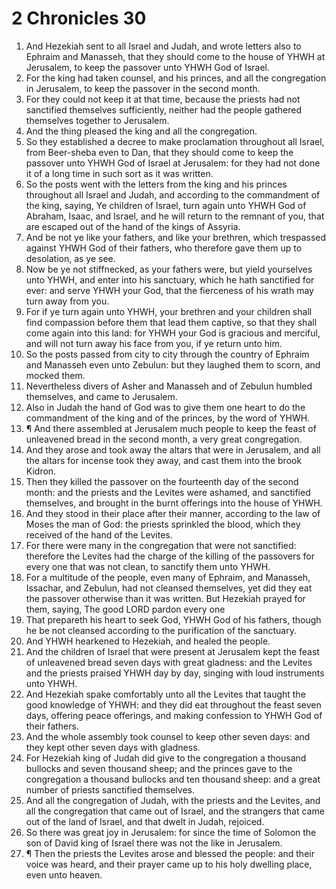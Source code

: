 ﻿# 2 Chronicles 30
1. And Hezekiah sent to all Israel and Judah, and wrote letters also to Ephraim and Manasseh, that they should come to the house of YHWH at Jerusalem, to keep the passover unto YHWH God of Israel. 
2. For the king had taken counsel, and his princes, and all the congregation in Jerusalem, to keep the passover in the second month. 
3. For they could not keep it at that time, because the priests had not sanctified themselves sufficiently, neither had the people gathered themselves together to Jerusalem. 
4. And the thing pleased the king and all the congregation. 
5. So they established a decree to make proclamation throughout all Israel, from Beer-sheba even to Dan, that they should come to keep the passover unto YHWH God of Israel at Jerusalem: for they had not done it of a long time in such sort as it was written. 
6. So the posts went with the letters from the king and his princes throughout all Israel and Judah, and according to the commandment of the king, saying, Ye children of Israel, turn again unto YHWH God of Abraham, Isaac, and Israel, and he will return to the remnant of you, that are escaped out of the hand of the kings of Assyria. 
7. And be not ye like your fathers, and like your brethren, which trespassed against YHWH God of their fathers, who therefore gave them up to desolation, as ye see. 
8. Now be ye not stiffnecked, as your fathers were, but yield yourselves unto YHWH, and enter into his sanctuary, which he hath sanctified for ever: and serve YHWH your God, that the fierceness of his wrath may turn away from you. 
9. For if ye turn again unto YHWH, your brethren and your children shall find compassion before them that lead them captive, so that they shall come again into this land: for YHWH your God is gracious and merciful, and will not turn away his face from you, if ye return unto him. 
10. So the posts passed from city to city through the country of Ephraim and Manasseh even unto Zebulun: but they laughed them to scorn, and mocked them. 
11. Nevertheless divers of Asher and Manasseh and of Zebulun humbled themselves, and came to Jerusalem. 
12. Also in Judah the hand of God was to give them one heart to do the commandment of the king and of the princes, by the word of YHWH. 
13. ¶ And there assembled at Jerusalem much people to keep the feast of unleavened bread in the second month, a very great congregation. 
14. And they arose and took away the altars that were in Jerusalem, and all the altars for incense took they away, and cast them into the brook Kidron. 
15. Then they killed the passover on the fourteenth day of the second month: and the priests and the Levites were ashamed, and sanctified themselves, and brought in the burnt offerings into the house of YHWH. 
16. And they stood in their place after their manner, according to the law of Moses the man of God: the priests sprinkled the blood, which they received of the hand of the Levites. 
17. For there were many in the congregation that were not sanctified: therefore the Levites had the charge of the killing of the passovers for every one that was not clean, to sanctify them unto YHWH. 
18. For a multitude of the people, even many of Ephraim, and Manasseh, Issachar, and Zebulun, had not cleansed themselves, yet did they eat the passover otherwise than it was written. But Hezekiah prayed for them, saying, The good LORD pardon every one 
19. That prepareth his heart to seek God, YHWH God of his fathers, though he be not cleansed according to the purification of the sanctuary. 
20. And YHWH hearkened to Hezekiah, and healed the people. 
21. And the children of Israel that were present at Jerusalem kept the feast of unleavened bread seven days with great gladness: and the Levites and the priests praised YHWH day by day, singing with loud instruments unto YHWH. 
22. And Hezekiah spake comfortably unto all the Levites that taught the good knowledge of YHWH: and they did eat throughout the feast seven days, offering peace offerings, and making confession to YHWH God of their fathers. 
23. And the whole assembly took counsel to keep other seven days: and they kept other seven days with gladness. 
24. For Hezekiah king of Judah did give to the congregation a thousand bullocks and seven thousand sheep; and the princes gave to the congregation a thousand bullocks and ten thousand sheep: and a great number of priests sanctified themselves. 
25. And all the congregation of Judah, with the priests and the Levites, and all the congregation that came out of Israel, and the strangers that came out of the land of Israel, and that dwelt in Judah, rejoiced. 
26. So there was great joy in Jerusalem: for since the time of Solomon the son of David king of Israel there was not the like in Jerusalem. 
27. ¶ Then the priests the Levites arose and blessed the people: and their voice was heard, and their prayer came up to his holy dwelling place, even unto heaven. 
